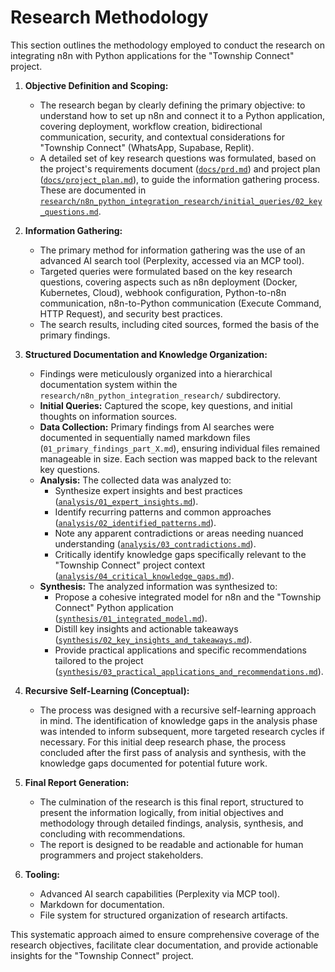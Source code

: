 # Research Methodology

This section outlines the methodology employed to conduct the research on integrating n8n with Python applications for the "Township Connect" project.

1.  **Objective Definition and Scoping:**
    *   The research began by clearly defining the primary objective: to understand how to set up n8n and connect it to a Python application, covering deployment, workflow creation, bidirectional communication, security, and contextual considerations for "Township Connect" (WhatsApp, Supabase, Replit).
    *   A detailed set of key research questions was formulated, based on the project's requirements document ([`docs/prd.md`](../../docs/prd.md)) and project plan ([`docs/project_plan.md`](../../docs/project_plan.md)), to guide the information gathering process. These are documented in [`research/n8n_python_integration_research/initial_queries/02_key_questions.md`](../../initial_queries/02_key_questions.md).

2.  **Information Gathering:**
    *   The primary method for information gathering was the use of an advanced AI search tool (Perplexity, accessed via an MCP tool).
    *   Targeted queries were formulated based on the key research questions, covering aspects such as n8n deployment (Docker, Kubernetes, Cloud), webhook configuration, Python-to-n8n communication, n8n-to-Python communication (Execute Command, HTTP Request), and security best practices.
    *   The search results, including cited sources, formed the basis of the primary findings.

3.  **Structured Documentation and Knowledge Organization:**
    *   Findings were meticulously organized into a hierarchical documentation system within the `research/n8n_python_integration_research/` subdirectory.
    *   **Initial Queries:** Captured the scope, key questions, and initial thoughts on information sources.
    *   **Data Collection:** Primary findings from AI searches were documented in sequentially named markdown files (`01_primary_findings_part_X.md`), ensuring individual files remained manageable in size. Each section was mapped back to the relevant key questions.
    *   **Analysis:** The collected data was analyzed to:
        *   Synthesize expert insights and best practices ([`analysis/01_expert_insights.md`](../../analysis/01_expert_insights.md)).
        *   Identify recurring patterns and common approaches ([`analysis/02_identified_patterns.md`](../../analysis/02_identified_patterns.md)).
        *   Note any apparent contradictions or areas needing nuanced understanding ([`analysis/03_contradictions.md`](../../analysis/03_contradictions.md)).
        *   Critically identify knowledge gaps specifically relevant to the "Township Connect" project context ([`analysis/04_critical_knowledge_gaps.md`](../../analysis/04_critical_knowledge_gaps.md)).
    *   **Synthesis:** The analyzed information was synthesized to:
        *   Propose a cohesive integrated model for n8n and the "Township Connect" Python application ([`synthesis/01_integrated_model.md`](../../synthesis/01_integrated_model.md)).
        *   Distill key insights and actionable takeaways ([`synthesis/02_key_insights_and_takeaways.md`](../../synthesis/02_key_insights_and_takeaways.md)).
        *   Provide practical applications and specific recommendations tailored to the project ([`synthesis/03_practical_applications_and_recommendations.md`](../../synthesis/03_practical_applications_and_recommendations.md)).

4.  **Recursive Self-Learning (Conceptual):**
    *   The process was designed with a recursive self-learning approach in mind. The identification of knowledge gaps in the analysis phase was intended to inform subsequent, more targeted research cycles if necessary. For this initial deep research phase, the process concluded after the first pass of analysis and synthesis, with the knowledge gaps documented for potential future work.

5.  **Final Report Generation:**
    *   The culmination of the research is this final report, structured to present the information logically, from initial objectives and methodology through detailed findings, analysis, synthesis, and concluding with recommendations.
    *   The report is designed to be readable and actionable for human programmers and project stakeholders.

6.  **Tooling:**
    *   Advanced AI search capabilities (Perplexity via MCP tool).
    *   Markdown for documentation.
    *   File system for structured organization of research artifacts.

This systematic approach aimed to ensure comprehensive coverage of the research objectives, facilitate clear documentation, and provide actionable insights for the "Township Connect" project.